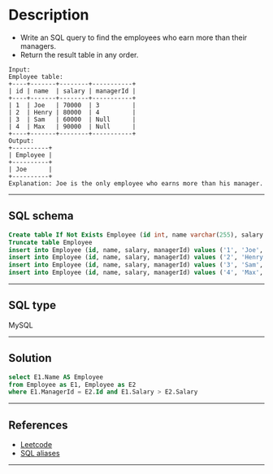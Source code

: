 # Description
- Write an SQL query to find the employees who earn more than their managers.
- Return the result table in any order.

```
Input: 
Employee table:
+----+-------+--------+-----------+
| id | name  | salary | managerId |
+----+-------+--------+-----------+
| 1  | Joe   | 70000  | 3         |
| 2  | Henry | 80000  | 4         |
| 3  | Sam   | 60000  | Null      |
| 4  | Max   | 90000  | Null      |
+----+-------+--------+-----------+
Output: 
+----------+
| Employee |
+----------+
| Joe      |
+----------+
Explanation: Joe is the only employee who earns more than his manager.
```
***

## SQL schema
```sql
Create table If Not Exists Employee (id int, name varchar(255), salary int, managerId int)
Truncate table Employee
insert into Employee (id, name, salary, managerId) values ('1', 'Joe', '70000', '3')
insert into Employee (id, name, salary, managerId) values ('2', 'Henry', '80000', '4')
insert into Employee (id, name, salary, managerId) values ('3', 'Sam', '60000', 'None')
insert into Employee (id, name, salary, managerId) values ('4', 'Max', '90000', 'None')
```
***

## SQL type
MySQL
***

## Solution
```sql
select E1.Name AS Employee
from Employee as E1, Employee as E2 
where E1.ManagerId = E2.Id and E1.Salary > E2.Salary
```
***

## References
- [Leetcode](www.leetcode.com)
- [SQL aliases](https://www.w3schools.com/sql/sql_alias.asp)
***
